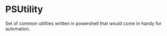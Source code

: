# PSUtility

Set of common utilities written in powershell that would come in handy for automation.
